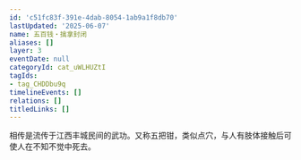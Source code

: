 ```yaml
---
id: 'c51fc83f-391e-4dab-8054-1ab9a1f8db70'
lastUpdated: '2025-06-07'
name: 五百钱・擒拿封闭
aliases: []
layer: 3
eventDate: null
categoryId: cat_uWLHUZtI
tagIds:
- tag_CHDDbu9q
timelineEvents: []
relations: []
titledLinks: []
---
```

相传是流传于江西丰城民间的武功。又称五把钳，类似点穴，与人有肢体接触后可使人在不知不觉中死去。
